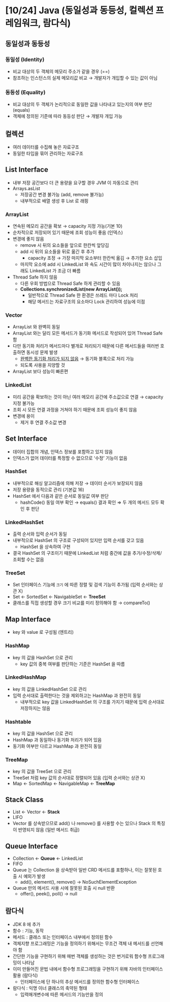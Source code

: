 # [10/24] Java (동일성과 동등성, 컬렉션 프레임워크, 람다식)

## 동일성과 동등성

### 동일성 (****Identity)****

- 비교 대상의 두 객체의 메모리 주소가 같을 경우 (==)
- 참조하는 인스턴스의 실제 메모리값 비교 → 개발자가 개입할 수 있는 값이 아님

### 동등성 (****Equality)****

- 비교 대상의 두 객체가 논리적으로 동일한 값을 나타내고 있는지의 여부 판단 (equals)
- 객체에 정의된 기준에 따라 동등성 판단 → 개발자 개입 가능

## 컬렉션

- 여러 데이터를 수집해 놓은 자료구조
- 동일한 타입을 묶어 관리하는 자료구조

## List Interface

- 내부 저장 공간보다 더 큰 용량을 요구할 경우 JVM 이 자동으로 관리
- Arrays.asList
    - 저장공간 변경 불가능 (add, remove 불가능)
    - 내부적으로 배열 생성 후 List 로 래핑

### ArrayList

- 연속된 메모리 공간을 확보 → capacity 지정 가능(기본 10)
- 순차적으로 저장되어 있기 때문에 조회 성능이 좋음 (인덱스)
- 변경에 좋지 않음
    - remove 시 뒤의 요소들을 앞으로 한칸씩 앞당김
    - add 시 뒤의 요소들을 뒤로 옮긴 후 추가
        - capacity 조정 → 가장 마지막 요소부터 한칸씩 옮김 → 추가한 요소 삽입
    - 마지막 요소에 add 시 LinkedList 와 속도 시간이 많이 차이나지는 않으나 그래도 LinkedList 가 조금 더 빠름
- Thread Safe 하지 않음
    - 다른 우회 방법으로 Thread Safe 하게 관리할 수 있음
    - **Collections.synchronizedList(new ArrayList());**
        - 일반적으로 Thread Safe 한 환경은 쓰레드 마다 Lock 처리
        - 해당 메서드는 자료구조의 요소마다 Lock 관리하여 성능에 이점

### Vector

- ArrayList 와 완벽히 동일
- ArrayList 와는 달리 모든 메서드가 동기화 메서드로 작성되어 있어 Thread Safe 함
- 다만 동기화 처리가 메서드마다 별개로 처리되기 때문에 다른 메서드들을 여러번 호출하면 동시성 문제 발생
  - [완벽한 동기화 처리가 되지 않음](https://inpa.tistory.com/entry/JCF-%F0%9F%A7%B1-ArrayList-vs-Vector-%EB%8F%99%EA%B8%B0%ED%99%94-%EC%B0%A8%EC%9D%B4-%EC%9D%B4%ED%95%B4%ED%95%98%EA%B8%B0) → 동기화 블록으로 처리 가능
  - 되도록 사용을 지양할 것
- ArrayList 보다 성능이 빠른편

### LinkedList

- 미리 공간을 확보하는 것이 아닌 여러 메모리 공간에 주소값으로 연결 → capacity 지정 불가능
- 조회 시 모든 연결 과정을 거쳐야 하기 때문에 조회 성능이 좋지 않음
- 변경에 용이
    - 제거 후 연결 주소값 변경

## Set Interface

- 데이터 집합의 개념, 인덱스 정보를 포함하고 있지 않음
- 인덱스가 없어 데이터를 특정할 수 없으므로 ‘수정’ 기능이 없음

### HashSet

- 내부적으로 해싱 알고리즘에 의해 저장 → 데이터 순서가 보장되지 않음
- 저장 용량을 동적으로 관리 (기본값 16)
- HashSet 에서 다음과 같은 순서로 동일값 여부 판단
    - hashCode() 동일 여부 확인 → equals() 결과 확인 ⇒ 두 개의 메서드 모두 확인 후 판단

### LinkedHashSet

- 출력 순서와 입력 순서가 동일
- 내부적으로 HashSet 의 구조로 구성되어 있지만 입력 순서를 갖고 있음
    - HashSet 을 상속하여 구현
- 결국 HashSet 의 구조이기 때문에 LinkedList 처럼 중간에 값을 추가/수정/삭제/조회할 수는 없음

### TreeSet

- Set 인터페이스 기능에 `크기` 에 따른 정렬 및 검색 기능이 추가됨 (입력 순서와는 상관 X)
- Set ← SortedSet ← NavigableSet ← **TreeSet**
- 클래스를 직접 생성할 경우 크기 비교를 미리 정의해야 함 → compareTo()

## Map Interface

- key 와 value 로 구성됨 (엔트리)

### HashMap

- key 의 값을 HashSet 으로 관리
    - key 값의 중복 여부를 판단하는 기준은 HashSet 을 따름

### LinkedHashMap

- key 의 값을 LinkedHashSet 으로 관리
- 입력 순서대로 출력한다는 것을 제외하고는 HashMap 과 완전히 동일
    - 내부적으로 key 값을 LinkedHashSet 의 구조를 가지기 때문에 입력 순서대로 저장하지는 않음

### Hashtable

- key 의 값을 HashSet 으로 관리
- HashMap 과 동일하나 동기화 처리가 되어 있음
- 동기화 여부만 다르고 HashMap 과 완전히 동일

### TreeMap

- key 의 값을 TreeSet 으로 관리
- TreeSet 처럼 key 값의 순서대로 정렬되어 있음 (입력 순서와는 상관 X)
- Map ← SortedMap ← NavigableMap ← **TreeMap**

## Stack Class

- List ← Vector ← **Stack**
- LIFO
- Vector 를 상속받으므로 add() 나 remove() 를 사용할 수는 있으나 Stack 의 특징이 반영되지 않음 (일반 메서드 취급)

## Queue Interface

- Collection ← **Queue** ← LinkedList
- FIFO
- Queue 는 Collection 을 상속받아 일반 CRD 메서드를 포함하나, 이는 잘못된 호출 시 예외가 발생
    - add(), element(), remove() → NoSuchElementException
- Queue 만의 메서드 사용 시에 잘못된 호출 시 null 반환
    - offer(), peek(), poll() → null

## 람다식

- JDK 8 에 추가
- 함수 : 기능, 동작
- 메서드 : 클래스 또는 인터페이스 내부에서 정의된 함수
- 객체지향 프로그래밍은 기능을 정의하기 위해서는 무조건 객체 내 메서드를 선언해야 함
- 간단한 기능을 구현하기 위해 매번 객체를 생성하는 것은 번거로워 함수형 프로그래밍이 나타남
- 이미 만들어진 문법 내에서 함수형 프로그래밍을 구현하기 위해 자바의 인터페이스 활용 (람다식)
    - 인터페이스에 단 하나의 추상 메서드를 정의한 함수형 인터페이스
- 람다식 : 익명 이너 클래스의 축약된 형태
    - 입력매개변수에 따른 메서드의 기능만을 정의
